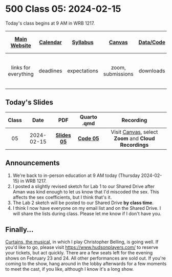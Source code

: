 # 500 Class 05: 2024-02-15

Today's class begins at 9 AM in WRB 1217.

[Main Website](https://thomaselove.github.io/500-2024/) | [Calendar](https://thomaselove.github.io/500-2024/calendar.html) | [Syllabus](https://thomaselove.github.io/500-syllabus-2024) | [Canvas](https://canvas.case.edu) | [Data/Code](https://github.com/THOMASELOVE/500-data) |  [Sources](https://github.com/THOMASELOVE/500-sources) | For help, email
:-----------: | :--------------: | :----------: | :---------: | :-------------: | :------: | :-----------: 
links for everything | deadlines | expectations | zoom, submissions | downloads | to read | `500-help` at `case` dot `edu`

## Today's Slides

Class | Date | PDF | Quarto .qmd | Recording
:---: | :--------: | :------: | :------: | :-------------:
05 | 2024-02-15 | **[Slides 05](https://github.com/THOMASELOVE/500-slides-2024/blob/main/500_slides05.pdf)** | **[Code 05](https://github.com/THOMASELOVE/500-slides-2024/blob/main/500_slides05.qmd)** | Visit [Canvas](https://canvas.case.edu/), select **Zoom** and **Cloud Recordings**

## Announcements

1. We're back to in-person education at 9 AM today (Thursday 2024-02-15) in WRB 1217.
2. I posted a slightly revised sketch for Lab 1 to our Shared Drive after Aman was kind enough to let us know that I'd miscoded the sex. This affects the sex coefficients, but I think that's it.
3. The Lab 2 sketch will be posted to our Shared Drive **by class time**.
4. I think I now have everyone on my email list and on the Shared Drive. I will share the lists during class. Please let me know if I don't have you.

## Finally...

[Curtains, the musical](https://www.hudsonplayers.com/now-playing), in which I play Christopher Belling, is going well. If you'd like to go, please visit <https://www.hudsonplayers.com/> to reserve your tickets, but act quickly. There are a few seats left for the evening shows on February 23 and 24. All other performances are sold out. If you're coming to the show, hang around in the lobby afterwards for a few moments to meet the cast, if you like, although I know it's a long show.

